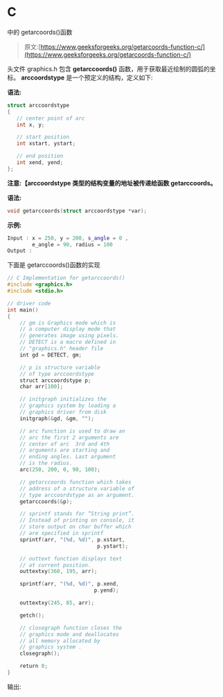 # C

中的 getarcoords()函数

> 原文:[https://www.geeksforgeeks.org/getarcoords-function-c/](https://www.geeksforgeeks.org/getarcoords-function-c/)

头文件 graphics.h 包含 **getarccoords()** 函数，用于获取最近绘制的圆弧的坐标。 **arccoordstype** 是一个预定义的结构，定义如下:

**语法:**

```cpp
struct arccoordstype
{
   // center point of arc
   int x, y; 

   // start position                
   int xstart, ystart;

   // end position        
   int xend, yend;    
};

```

**注意:【arccoordstype 类型的结构变量的地址被传递给函数 getarccoords。**

**语法:**

```cpp
void getarccoords(struct arccoordstype *var);

```

**示例:**

```cpp
Input : x = 250, y = 200, s_angle = 0 ,
        e_angle = 90, radius = 100
Output : 

```

下面是 getarccoords()函数的实现

```cpp
// C Implementation for getarccoords()
#include <graphics.h>
#include <stdio.h>

// driver code
int main()
{
    // gm is Graphics mode which is
    // a computer display mode that
    // generates image using pixels.
    // DETECT is a macro defined in
    // "graphics.h" header file
    int gd = DETECT, gm;

    // p is structure variable
    // of type arccoordstype
    struct arccoordstype p;
    char arr[100];

    // initgraph initializes the
    // graphics system by loading a
    // graphics driver from disk
    initgraph(&gd, &gm, "");

    // arc function is used to draw an 
    // arc the first 2 arguments are 
    // center of arc  3rd and 4th 
    // arguments are starting and  
    // ending angles. Last argument 
    // is the radius.
    arc(250, 200, 0, 90, 100);

    // getarccoords function which takes
    // address of a structure variable of
    // type arccoordstype as an argument.
    getarccoords(&p);

    // sprintf stands for “String print”.
    // Instead of printing on console, it
    // store output on char buffer which
    // are specified in sprintf
    sprintf(arr, "(%d, %d)", p.xstart, 
                             p.ystart);

    // outtext function displays text
    // at current position.
    outtextxy(360, 195, arr);

    sprintf(arr, "(%d, %d)", p.xend, 
                            p.yend);

    outtextxy(245, 85, arr);

    getch();

    // closegraph function closes the
    // graphics mode and deallocates
    // all memory allocated by
    // graphics system .
    closegraph();

    return 0;
}
```

输出: